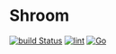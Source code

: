 # Shroom
[![build Status](https://github.com/suwakei/Shroom/workflows/build/badge.svg)](https://github.com/suwakei/Shroom/actions)
[![lint](https://github.com/suwakei/shroom/actions/workflows/lint.yml/badge.svg)](https://github.com/suwakei/shroom/actions/workflows/lint.yml)
[![Go](https://custom-icon-badges.herokuapp.com/badge/Go-00ADD8.svg?logo=Go&logoColor=white)]()

